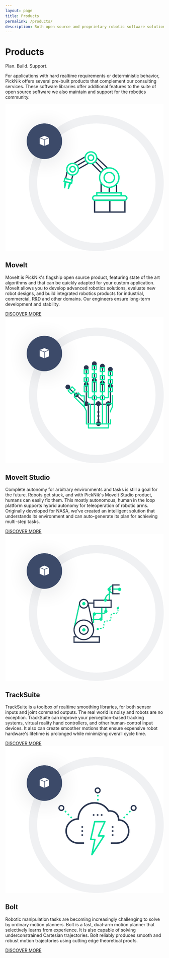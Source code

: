 ```yaml
---
layout: page
title: Products
permalink: /products/
description: Both open source and proprietary robotic software solutions for your applications
---
```

<div class="container">
    <div class="products-section-main">
        <div class="row justify-content-center">
            <div class="col-12 col-lg-4">
                <h1 class="products-section-main-title">Products</h1>
                <span class="products-section-main-title--small">Plan. Build. Support.</span>
            </div>
            <div class="col-12 col-lg-6">
                <p>
                    For applications with hard realtime requirements or deterministic behavior, PickNik offers several pre-built products that complement our consulting services. These software libraries offer additional features to the suite of open source software we also maintain and support for the robotics community.
                </p>
            </div>
        </div>
    </div>
</div>
<div class="container-fluid bg-grey">
    <div class="container">
        <div class="products-card-wrapper">
            <div class="products-card-single">
                <div class="row flex-row align-items-center">
                    <div class="col-12 col-lg-6">
                        <div class="img-wrapper">
                            <img class="icon" src="/assets/images/redesign/Moveit.png" alt="MoveIt icon">
                        </div>
                    </div>
                    <div class="col-12 col-lg-6">
                        <h2>MoveIt</h2>
                        <p>MoveIt is PickNik's flagship open source product, featuring state of the art algorithms and that can be quickly adapted for your custom application. MoveIt allows you to develop advanced robotics solutions, evaluate new robot designs, and build integrated robotics products for industrial, commercial, R&D and other domains. Our engineers ensure long-term development and stability.
                        </p>
                        <a href="/moveit" class="btn">DISCOVER MORE</a>
                    </div>
                </div>
            </div>
            <div class="products-card-single">
                <div class="row flex-row align-items-center">
                    <div class="col-12 col-lg-6">
                        <div class="img-wrapper">
                            <img class="icon" src="/assets/images/redesign/teleremote.png" alt="MoveIt Studio icon">
                        </div>
                    </div>
                    <div class="col-12 col-lg-6">
                        <h2>MoveIt Studio</h2>
                        <p>Complete autonomy for arbitrary environments and tasks is still a goal for the future. Robots get stuck, and with PickNik's MoveIt Studio product, humans can easily fix them. This mostly autonomous, human in the loop platform supports hybrid autonomy for teleoperation of robotic arms. Originally developed for NASA, we've created an intelligent solution that understands its environment and can auto-generate its plan for achieving multi-step tasks.
                        </p>
                        <a href="/products/moveit-studio/" class="btn">DISCOVER MORE</a>
                    </div>
                </div>
            </div>
            <div class="products-card-single">
                <div class="row flex-row align-items-center">
                    <div class="col-12 col-lg-6">
                        <div class="img-wrapper">
                            <img class="icon" src="/assets/images/redesign/zeflexxes.png" alt="PickNik Zeflexxes icon">
                        </div>
                    </div>
                    <div class="col-12 col-lg-6">
                        <h2>TrackSuite</h2>
                        <p>TrackSuite is a toolbox of realtime smoothing libraries, for both sensor inputs and joint command outputs. The real world is noisy and robots are no exception. TrackSuite can improve your perception-based tracking systems, virtual reality hand controllers, and other human-control input devices. It also can create smoother motions that ensure expensive robot hardware's lifetime is prolonged while minimizing overall cycle time.
                        </p>
                        <a href="/products/tracksuite/" class="btn">DISCOVER MORE</a>
                    </div>
                </div>
            </div>
            <div class="products-card-single">
                <div class="row flex-row align-items-center">
                    <div class="col-12 col-lg-6">
                        <div class="img-wrapper">
                            <img class="icon" src="/assets/images/redesign/bolt.png" alt="PickNik Bolt icon">
                        </div>
                    </div>
                    <div class="col-12 col-lg-6">
                        <h2>Bolt</h2>
                        <p>Robotic manipulation tasks are becoming increasingly challenging to solve by ordinary motion planners. Bolt is a fast, dual-arm motion planner that selectively learns from experience. It is also capable of solving underconstrained Cartesian trajectories. Bolt reliably produces smooth and robust motion trajectories using cutting edge theoretical proofs.
                        </p>
                        <a href="/docs/PickNik_Bolt_Experience_Motion_Planning.pdf" target="_blank" class="btn">DISCOVER MORE</a>
                    </div>
                </div>
            </div>
        </div>
    </div>
</div>
